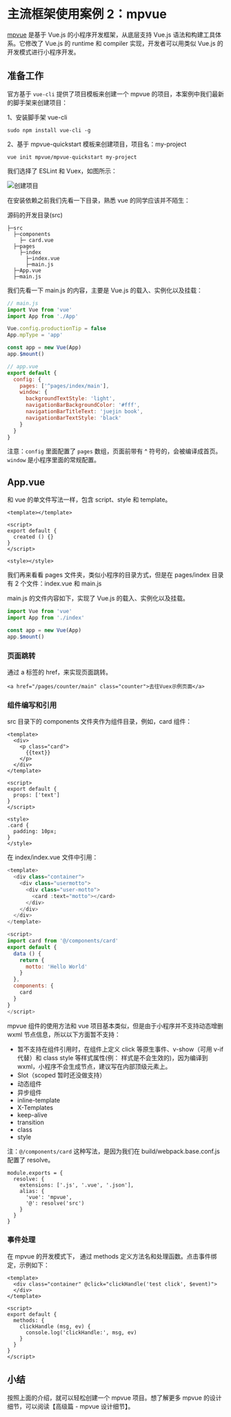# 主流框架使用案例 2：mpvue

[mpvue](http://mpvue.com/) 是基于 Vue.js 的小程序开发框架，从底层支持 Vue.js 语法和构建工具体系。它修改了 Vue.js 的 runtime 和 compiler 实现，开发者可以用类似 Vue.js 的开发模式进行小程序开发。

## 准备工作

官方基于 `vue-cli` 提供了项目模板来创建一个 mpvue 的项目，本案例中我们最新的脚手架来创建项目：

1、安装脚手架 vue-cli

```
sudo npm install vue-cli -g
```

2、基于 mpvue-quickstart 模板来创建项目，项目名：my-project

```
vue init mpvue/mpvue-quickstart my-project
```

我们选择了 ESLint 和 Vuex，如图所示：

![创建项目](https://user-gold-cdn.xitu.io/2018/6/28/16446a8c6ef90b3d?w=677&h=355&f=jpeg&s=76065)

在安装依赖之前我们先看一下目录，熟悉 vue 的同学应该并不陌生：

源码的开发目录(src)

```
├─src                    
  ├─components         
    ├─ card.vue      
  ├─pages              
    ├─index
      ├─index.vue     
      ├─main.js     
  ├─App.vue
  ├─main.js
```

我们先看一下 main.js 的内容，主要是 Vue.js 的载入、实例化以及挂载：

```js
// main.js
import Vue from 'vue'
import App from './App'

Vue.config.productionTip = false
App.mpType = 'app'

const app = new Vue(App)
app.$mount()
```

```js
// app.vue
export default {
  config: {
    pages: ['^pages/index/main'],
    window: {
      backgroundTextStyle: 'light',
      navigationBarBackgroundColor: '#fff',
      navigationBarTitleText: 'juejin book',
      navigationBarTextStyle: 'black'
    }
  }
}
```

注意：`config` 里面配置了 `pages` 数组，页面前带有 ^ 符号的，会被编译成首页。`window` 是小程序里面的常规配置。

## App.vue

和 vue 的单文件写法一样，包含 script、style 和 template。

```
<template></template>

<script>
export default {
  created () {}
}
</script>

<style></style>
```

我们再来看看 pages 文件夹，类似小程序的目录方式，但是在 pages/index 目录有 2 个文件：index.vue 和 main.js

main.js 的文件内容如下，实现了 Vue.js 的载入、实例化以及挂载。

```js
import Vue from 'vue'
import App from './index'

const app = new Vue(App)
app.$mount()
```

### 页面跳转

通过 a 标签的 href，来实现页面跳转。

```
<a href="/pages/counter/main" class="counter">去往Vuex示例页面</a>
```

### 组件编写和引用

src 目录下的 components 文件夹作为组件目录，例如，card 组件：

```
<template>
  <div>
    <p class="card">
      {{text}}
    </p>
  </div>
</template>

<script>
export default {
  props: ['text']
}
</script>

<style>
.card {
  padding: 10px;
}
</style>
```

在 index/index.vue 文件中引用：

```js
<template>
  <div class="container">
    <div class="usermotto">
      <div class="user-motto">
        <card :text="motto"></card>
      </div>
    </div>
  </div>
</template>

<script>
import card from '@/components/card'
export default {
  data () {
    return {
      motto: 'Hello World'
    }
  },
  components: {
    card
  }
}
</script>
```

mpvue 组件的使用方法和 vue 项目基本类似，但是由于小程序并不支持动态增删 wxml 节点信息，所以以下方面暂不支持：

- 暂不支持在组件引用时，在组件上定义 click 等原生事件、v-show（可用 v-if 代替）和 class style 等样式属性(例：<card class="class-name"> </card> 样式是不会生效的)，因为编译到 wxml，小程序不会生成节点，建议写在内部顶级元素上。
- Slot（scoped 暂时还没做支持）
- 动态组件
- 异步组件
- inline-template
- X-Templates
- keep-alive
- transition
- class
- style

注：`@/components/card` 这种写法，是因为我们在 build/webpack.base.conf.js 配置了 resolve。

```
module.exports = {
  resolve: {
    extensions: ['.js', '.vue', '.json'],
    alias: {
      'vue': 'mpvue',
      '@': resolve('src')
    }
  }
}
```

### 事件处理

在 mpvue 的开发模式下， 通过 methods 定义方法名和处理函数。点击事件绑定，示例如下：

```
<template>
  <div class="container" @click="clickHandle('test click', $event)">
  </div>
</template>

<script>
export default {
  methods: {
    clickHandle (msg, ev) {
      console.log('clickHandle:', msg, ev)
    }
  }
}
</script>
```

## 小结

按照上面的介绍，就可以轻松创建一个 mpvue 项目。想了解更多 mpvue 的设计细节，可以阅读【高级篇 - mpvue 设计细节】。
